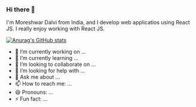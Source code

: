 ### Hi there 👋

I'm Moreshwar Dalvi from India, and I develop web applicatios using React JS. I really enjoy working with React JS.

[![Anurag's GitHub stats](https://github-readme-stats.vercel.app/api?username=DalviMoreshwar)](https://github.com/anuraghazra/github-readme-stats)


- 🔭 I’m currently working on ...
- 🌱 I’m currently learning ...
- 👯 I’m looking to collaborate on ...
- 🤔 I’m looking for help with ...
- 💬 Ask me about ...
- 📫 How to reach me: ...
- 😄 Pronouns: ...
- ⚡ Fun fact: ...

